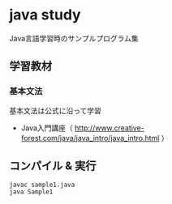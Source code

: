 # java study
Java言語学習時のサンプルプログラム集

## 学習教材
### 基本文法
基本文法は公式に沿って学習

- Java入門講座（ http://www.creative-forest.com/java/java_intro/java_intro.html ）


## コンパイル & 実行

```
javac sample1.java
java Sample1
```


